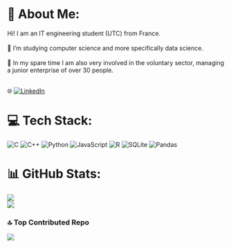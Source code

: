 # 💫 About Me:
Hi! I am an IT engineering student (UTC) from France.<br> <br>🔭 I’m studying computer science and more specifically data science. <br><br>🌱 In my spare time I am also very involved in the voluntary sector, managing a junior enterprise of over 30 people. <br><br>

🌐 [![LinkedIn](https://img.shields.io/badge/LinkedIn-%230077B5.svg?logo=linkedin&logoColor=white)](https://linkedin.com/in/samuel-manchajm) 

# 💻 Tech Stack:
![C](https://img.shields.io/badge/c-%2300599C.svg?style=for-the-badge&logo=c&logoColor=white) ![C++](https://img.shields.io/badge/c++-%2300599C.svg?style=for-the-badge&logo=c%2B%2B&logoColor=white) ![Python](https://img.shields.io/badge/python-3670A0?style=for-the-badge&logo=python&logoColor=ffdd54) ![JavaScript](https://img.shields.io/badge/javascript-%23323330.svg?style=for-the-badge&logo=javascript&logoColor=%23F7DF1E) ![R](https://img.shields.io/badge/r-%23276DC3.svg?style=for-the-badge&logo=r&logoColor=white) ![SQLite](https://img.shields.io/badge/sqlite-%2307405e.svg?style=for-the-badge&logo=sqlite&logoColor=white) ![Pandas](https://img.shields.io/badge/pandas-%23150458.svg?style=for-the-badge&logo=pandas&logoColor=white)
# 📊 GitHub Stats:
<!--![](https://github-readme-stats.vercel.app/api?username=smanchajm&theme=dark&hide_border=true&include_all_commits=true&count_private=true)<br/>-->
![](https://github-readme-streak-stats.herokuapp.com/?user=smanchajm&theme=dark&hide_border=true)<br/>
![](https://github-readme-stats.vercel.app/api/top-langs/?username=smanchajm&theme=dark&hide_border=true&include_all_commits=true&count_private=true&layout=compact)

### 🔝 Top Contributed Repo
![](https://github-contributor-stats.vercel.app/api?username=smanchajm&limit=5&theme=dark&combine_all_yearly_contributions=true)

<!-- Proudly created with GPRM ( https://gprm.itsvg.in ) -->
